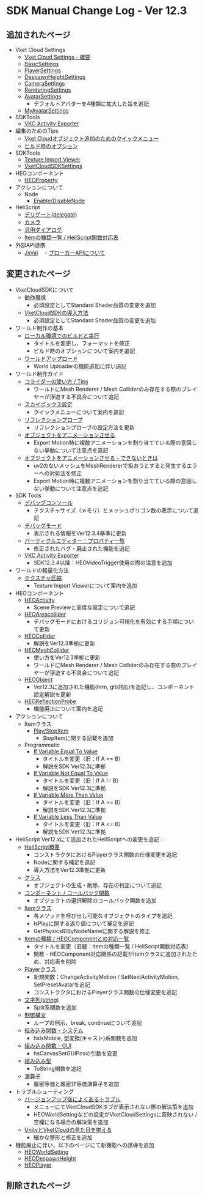 # SDK Manual Change Log - Ver 12.3

## 追加されたページ

- Vket Cloud Settings
  - [Vket Cloud Settings - 概要](https://vrhikky.github.io/VketCloudSDK_Documents/12.3/ja/VketCloudSettings/Overview.html)
  - [BasicSettings](https://vrhikky.github.io/VketCloudSDK_Documents/12.3/ja/VketCloudSettings/BasicSettings.html)
  - [PlayerSettings](https://vrhikky.github.io/VketCloudSDK_Documents/12.3/ja/VketCloudSettings/PlayerSettings.html)
  - [DespawnHeightSettings](https://vrhikky.github.io/VketCloudSDK_Documents/12.3/ja/VketCloudSettings/DespawnHeightSettings.html)
  - [CameraSettings](https://vrhikky.github.io/VketCloudSDK_Documents/12.3/ja/VketCloudSettings/CameraSettings.html)
  - [RenderingSettings](https://vrhikky.github.io/VketCloudSDK_Documents/12.3/ja/VketCloudSettings/RenderingSettings.html)
  - [AvatarSettings](https://vrhikky.github.io/VketCloudSDK_Documents/12.3/ja/VketCloudSettings/AvatarSettings.html)
    - デフォルトアバターを4種類に拡大した旨を追記
  - [MyAvatarSettings](https://vrhikky.github.io/VketCloudSDK_Documents/12.3/ja/VketCloudSettings/MyAvatarSettings.html)
- SDKTools
  - [VKC Activity Exporter](https://vrhikky.github.io/VketCloudSDK_Documents/12.3/ja/SDKTools/VKCActivityExporter.html)
- 編集のためのTips
  - [Vket Cloudオブジェクト追加のためのクイックメニュー](https://vrhikky.github.io/VketCloudSDK_Documents/12.3/ja/WorldEditingTips/QuickMenu.html)
  - [ビルド時のオプション](https://vrhikky.github.io/VketCloudSDK_Documents/12.3/ja/WorldEditingTips/BuildOptions.html)
- SDKTools
  - [Texture Import Viewer](https://vrhikky.github.io/VketCloudSDK_Documents/12.3/ja/SDKTools/TextureImportViewer.html)
  - [VketCloudSDKSettings](https://vrhikky.github.io/VketCloudSDK_Documents/12.3/ja/SDKTools/VketCloudSDKSettings.html)
- HEOコンポーネント
  - [HEOProperty](https://vrhikky.github.io/VketCloudSDK_Documents/12.3/ja/HEOComponents/HEOProperty.html)
- アクションについて
  - Node
    - [Enable/DisableNode](https://vrhikky.github.io/VketCloudSDK_Documents/12.3/ja/Actions/Node/EnableDisableNode.html)
- HeliScript
  - [デリゲート(delegate)](https://vrhikky.github.io/VketCloudSDK_Documents/12.3/ja/hs/hs_delegate.html)
  - [カメラ](https://vrhikky.github.io/VketCloudSDK_Documents/12.3/ja/hs/hs_system_function_camera.html)
  - [汎用ダイアログ](https://vrhikky.github.io/VketCloudSDK_Documents/12.3/ja/hs/hs_system_function_commondialog.html)
  - [Itemの種類一覧 / HeliScript関数対応表](https://vrhikky.github.io/VketCloudSDK_Documents/12.3/ja/hs/hs_item_types_functions.html)
- 外部API連携
  - [JsVal](https://vrhikky.github.io/VketCloudSDK_Documents/12.3/ja/ExternalAPI/JsVal.html)
　- [ブローカーAPIについて](https://vrhikky.github.io/VketCloudSDK_Documents/12.3/ja/ExternalAPI/BrokerAPI.html)

## 変更されたページ

- VketCloudSDKについて
  - [動作環境](https://vrhikky.github.io/VketCloudSDK_Documents/12.3/ja/AboutVketCloudSDK/OperatingEnvironment.html)
    - 必須設定としてStandard Shader品質の変更を追加
  - [VketCloudSDKの導入方法](https://vrhikky.github.io/VketCloudSDK_Documents/12.3/ja/AboutVketCloudSDK/SetupSDK_external.html)
    - 必須設定としてStandard Shader品質の変更を追加
- ワールド制作の基本
  - [ローカル環境でのビルドと実行](https://vrhikky.github.io/VketCloudSDK_Documents/12.3/ja/FirstStep/BuildAndRun.html)
    - タイトルを変更し、フォーマットを修正
    - ビルド時のオプションについて案内を追記
  - [ワールドアップロード](https://vrhikky.github.io/VketCloudSDK_Documents/12.3/ja/FirstStep/WorldUpload.html)
    - World Uploaderの機能追加に伴い追記
- ワールド制作ガイド
  - [コライダーの使い方 / Tips](https://vrhikky.github.io/VketCloudSDK_Documents/12.3/ja/WorldMakingGuide/Collider.html)
    - ワールドにMesh Renderer / Mesh Colliderのみ存在する際のプレイヤーが浮遊する不具合について追記
  - [スカイボックス設定](https://vrhikky.github.io/VketCloudSDK_Documents/12.3/ja/WorldMakingGuide/Skybox.html)
    - クイックメニューについて案内を追記
  - [リフレクションプローブ](https://vrhikky.github.io/VketCloudSDK_Documents/12.3/ja/WorldMakingGuide/ReflectionProbe.html)
    - リフレクションプローブの設定方法を更新
  - [オブジェクトをアニメーションさせる](https://vrhikky.github.io/VketCloudSDK_Documents/12.3/ja/WorldMakingGuide/PropAnimation.html)
    - Export Motion時に複数アニメーションを割り当てている際の意図しない挙動について注意点を追記
  - [オブジェクトをアニメーションさせる - できないときは](https://vrhikky.github.io/VketCloudSDK_Documents/12.3/ja/WorldMakingGuide/PropAnimation_TroubleShooting.html)
    - uv2のないメッシュをMeshRendererで扱おうとすると発生するエラーへの対処法を修正
    - Export Motion時に複数アニメーションを割り当てている際の意図しない挙動について注意点を追記
- SDK Tools
  - [デバッグコンソール](https://vrhikky.github.io/VketCloudSDK_Documents/12.3/ja/debugconsole/debugconsole.html)
    - テクスチャサイズ（メモリ）とメッシュポリゴン数の表示について追記
  - [デバッグモード](https://vrhikky.github.io/VketCloudSDK_Documents/12.3/ja/WorldEditingTips/DebugMode.html)
    - 表示される情報をVer12.3.4基準に更新
  - [パーティクルエディター：プロパティ一覧](https://vrhikky.github.io/VketCloudSDK_Documents/12.3/ja/particleeditor/pe_about_properties.html)
    - 修正されたバグ・廃止された機能を追記
  - [VKC Activity Exporter](https://vrhikky.github.io/VketCloudSDK_Documents/12.3/ja/SDKTools/VKCActivityExporter.html)
    - SDK12.3.4以降：HEOVideoTrigger使用の際の注意を追加
- ワールドの軽量化方法
  - [テクスチャ圧縮](https://vrhikky.github.io/VketCloudSDK_Documents/12.3/ja/WorldOptimization/TextureCompression.html)
    - Texture Import Viewerについて案内を追加
- HEOコンポーネント
  - [HEOActivity](https://vrhikky.github.io/VketCloudSDK_Documents/12.3/ja/HEOComponents/HEOActivity.html)
    - Scene Previewと高度な設定について追記
  - [HEOAreacollider](https://vrhikky.github.io/VketCloudSDK_Documents/12.3/ja/HEOComponents/HEOAreacollider.html)
    - デバッグモードにおけるコリジョン可視化を有効にする手順について更新
  - [HEOCollider](https://vrhikky.github.io/VketCloudSDK_Documents/12.3/ja/HEOComponents/HEOCollider.html)
    - 解説をVer12.3準拠に更新
  - [HEOMeshCollider](https://vrhikky.github.io/VketCloudSDK_Documents/12.3/ja/HEOComponents/HEOMeshCollider.html)
    - 使い方をVer12.3準拠に更新
    - ワールドにMesh Renderer / Mesh Colliderのみ存在する際のプレイヤーが浮遊する不具合について追記
  - [HEOObject](https://vrhikky.github.io/VketCloudSDK_Documents/12.3/ja/HEOComponents/HEOObject.html)
    - Ver12.3に追加された機能(hrm, glb対応)を追記し、コンポーネント設定解説を更新
  - [HEOReflectionProbe](https://vrhikky.github.io/VketCloudSDK_Documents/12.3/ja/HEOComponents/HEOReflectionProbe.html)
    - 機能廃止について案内を追記
- アクションについて
  - Itemクラス
    - [Play/StopItem](https://vrhikky.github.io/VketCloudSDK_Documents/12.3/ja/Actions/Item/PlayStopItem.html)
      - StopItemに関する記載を追加
  - Programmatic
    - [If Variable Equal To Value](https://vrhikky.github.io/VketCloudSDK_Documents/12.3/ja/Actions/Programmatic/IfEqual.html)
      - タイトルを変更（旧：If A == B）
      - 解説をSDK Ver12.3に準拠
    - [If Variable Not Equal To Value](https://vrhikky.github.io/VketCloudSDK_Documents/12.3/ja/Actions/Programmatic/IfNotEqual.html)
      - タイトルを変更（旧：If A != B）
      - 解説をSDK Ver12.3に準拠
    - [If Variable More Than Value](https://vrhikky.github.io/VketCloudSDK_Documents/12.3/ja/Actions/Programmatic/IfMoreThan.html)
      - タイトルを変更（旧：If A >= B）
      - 解説をSDK Ver12.3に準拠
    - [If Variable Less Than Value](https://vrhikky.github.io/VketCloudSDK_Documents/12.3/ja/Actions/Programmatic/IfLessThan.html)
      - タイトルを変更（旧：If A <= B）
      - 解説をSDK Ver12.3に準拠
- HeliScript
Ver12.xにて追加されたHeliScriptへの変更を追記：
  - [HeliScript概要](https://vrhikky.github.io/VketCloudSDK_Documents/12.3/ja/hs/hs_overview.html)
    - コンストラクタにおけるPlayerクラス関数の仕様変更を追記
    - Nodeに関する補足を追記
    - 導入方法をVer12.3準拠に更新
  - [クラス](https://vrhikky.github.io/VketCloudSDK_Documents/12.3/ja/hs/hs_class.html)
    - オブジェクトの生成・削除、存在の判定について追記
  - [コンポーネント / コールバック関数](https://vrhikky.github.io/VketCloudSDK_Documents/12.3/ja/hs/hs_component.html)
    - オブジェクトの選択解除のコールバック関数を追加
  - [Itemクラス](https://vrhikky.github.io/VketCloudSDK_Documents/12.3/ja/hs/hs_class_item.html)
    - 各メソッドを呼び出し可能なオブジェクトのタイプを追記
    - IsPlayに関する返り値について補足を追記
    - GetPhysicsIDByNodeNameに関する解説を修正
  - [Itemの種類 / HEOComponentとの対応一覧](https://vrhikky.github.io/VketCloudSDK_Documents/12.3/ja/hs/hs_item_types_functions.html)
    - タイトルを変更（旧題：Itemの種類一覧 / HeliScript関数対応表）
    - 関数 - HEOComponent対応関係の記載がItemクラスに追加されたため、対応表を削除
  - [Playerクラス](https://vrhikky.github.io/VketCloudSDK_Documents/12.3/ja/hs/hs_class_item.html)
    - 新規関数：ChangeActivityMotion / SetNextActivityMotion, SetPresetAvatarを追記
    - コンストラクタにおけるPlayerクラス関数の仕様変更を追記
  - [文字列(string)](https://vrhikky.github.io/VketCloudSDK_Documents/12.3/ja/hs/hs_string.html)
    - Split系関数を追加
  - [制御構文](https://vrhikky.github.io/VketCloudSDK_Documents/12.3/ja/hs/hs_statement_control.html)
    - ループの例示、break, continueについて追記
  - [組み込み関数 - システム](https://vrhikky.github.io/VketCloudSDK_Documents/12.3/ja/hs/hs_system_function.html)
    - hsIsMobile, 型変換(キャスト)系関数を追加
  - [組み込み関数 - GUI](https://vrhikky.github.io/VketCloudSDK_Documents/12.3/ja/hs/hs_system_function_gui.html)
    - hsCanvasSetGUIPosの引数を変更
  - [組み込み型](https://vrhikky.github.io/VketCloudSDK_Documents/12.3/ja/hs/hs_var.html)
    - ToString関数を追記
  - [演算子](https://vrhikky.github.io/VketCloudSDK_Documents/12.3/ja/hs/hs_operator.html)
    - 厳密等価と厳密非等価演算子を追加
- トラブルシューティング
  - [バージョンアップ後によくあるトラブル](https://vrhikky.github.io/VketCloudSDK_Documents/12.3/ja/troubleshooting/VersionUpdateTroubleshooting.html)
    - メニューにてVketCloudSDKタブが表示されない際の解決策を追加
    - HEOWorldSettingなどの設定がVketCloudSettingsに反映されない / 空欄になる場合の解決策を追加  
  - [UnityとVketCloudの見た目を揃える](https://vrhikky.github.io/VketCloudSDK_Documents/12.3/ja/heoexporter/he_align_unity_to_vketcloud.html)
    - 細かな整形と修正を追加
- 機能廃止に伴い、以下のページにて新機能への誘導を追加
  - [HEOWorldSetting](https://vrhikky.github.io/VketCloudSDK_Documents/12.3/ja/HEOComponents/HEOWorldSetting.html)  
  - [HEODespawnHeight](https://vrhikky.github.io/VketCloudSDK_Documents/12.3/ja/HEOComponents/HEODespawnHeight.html)  
  - [HEOPlayer](https://vrhikky.github.io/VketCloudSDK_Documents/12.3/ja/HEOComponents/HEOPlayer.html)  

## 削除されたページ
